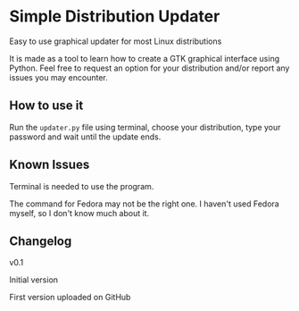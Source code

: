 # Simple Distribution Updater
Easy to use graphical updater for most Linux distributions

It is made as a tool to learn how to create a GTK graphical interface using Python. Feel free to request an option for your distribution and/or report any issues you may encounter.

## How to use it
Run the `updater.py` file using terminal, choose your distribution, type your password and wait until the update ends.

## Known Issues

Terminal is needed to use the program.

The command for Fedora may not be the right one. I haven't used Fedora myself, so I don't know much about it.

## Changelog

v0.1

Initial version

First version uploaded on GitHub
